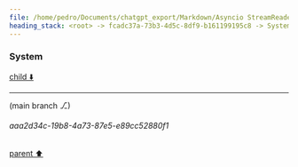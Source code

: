 ```yaml
---
file: /home/pedro/Documents/chatgpt_export/Markdown/Asyncio StreamReader_Writer_ Deep Dive.md
heading_stack: <root> -> fcadc37a-73b3-4d5c-8df9-b161199195c8 -> System -> b74b0f9d-258d-4711-a53e-a6ef4f3e749e -> System
---
```

### System

[child ⬇️](#aaa2d34c-19b8-4a73-87e5-e89cc52880f1)

---

(main branch ⎇)
###### aaa2d34c-19b8-4a73-87e5-e89cc52880f1
[parent ⬆️](#b74b0f9d-258d-4711-a53e-a6ef4f3e749e)
